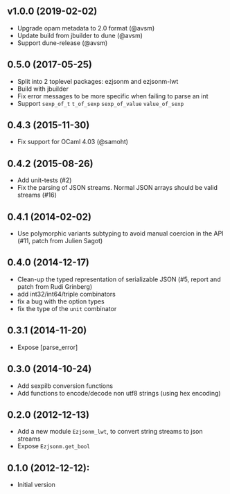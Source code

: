 ## v1.0.0 (2019-02-02)
* Upgrade opam metadata to 2.0 format (@avsm)
* Update build from jbuilder to dune (@avsm)
* Support dune-release (@avsm)

## 0.5.0 (2017-05-25)
* Split into 2 toplevel packages: ezjsonm and ezjsonm-lwt
* Build with jbuilder
* Fix error messages to be more specific when failing to parse an int
* Support `sexp_of_t` `t_of_sexp` `sexp_of_value` `value_of_sexp`

## 0.4.3 (2015-11-30)
* Fix support for OCaml 4.03 (@samoht)

## 0.4.2 (2015-08-26)
* Add unit-tests (#2)
* Fix the parsing of JSON streams. Normal JSON arrays should be valid
  streams (#16)

## 0.4.1 (2014-02-02)
* Use polymorphic variants subtyping to avoid manual coercion in the
  API (#11, patch from Julien Sagot)

## 0.4.0 (2014-12-17)
* Clean-up the typed representation of serializable JSON
    (#5, report and patch from Rudi Grinberg)
* add int32/int64/triple combinators
* fix a bug with the option types
* fix the type of the `unit` combinator

## 0.3.1 (2014-11-20)
* Expose [parse_error]

## 0.3.0 (2014-10-24)
* Add sexpilb conversion functions
* Add functions to encode/decode non utf8 strings (using hex encoding)

## 0.2.0 (2012-12-13)
* Add a new module `Ezjsonm_lwt`, to convert string streams to json streams
* Expose `Ezjsonm.get_bool`

## 0.1.0 (2012-12-12):
* Initial version

